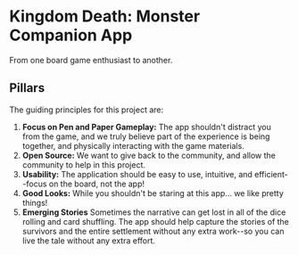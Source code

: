 # Kingdom Death: Monster Companion App

From one board game enthusiast to another.

## Pillars

The guiding principles for this project are:

1. **Focus on Pen and Paper Gameplay:** The app shouldn't distract you from the game, and we truly believe part of the experience is being together, and physically interacting with the game materials.
2. **Open Source:** We want to give back to the community, and allow the community to help in this project.
3. **Usability:** The application should be easy to use, intuitive, and efficient--focus on the board, not the app!
4. **Good Looks:** While you shouldn't be staring at this app... we like pretty things!
5. **Emerging Stories** Sometimes the narrative can get lost in all of the dice rolling and card shuffling. The app should help capture the stories of the survivors and the entire settlement without any extra work--so you can live the tale without any extra effort.
